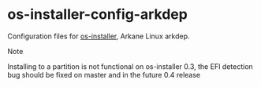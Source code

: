 # os-installer-config-arkdep
Configuration files for [os-installer](https://gitlab.gnome.org/p3732/os-installer), Arkane Linux arkdep.

> [!NOTE]
> Installing to a partition is not functional on os-installer 0.3, the EFI detection bug should be fixed on master and in the future 0.4 release
